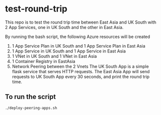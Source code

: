 # test-round-trip
This repo is to test the round trip time between East Asia and UK South with 2 App Services, one in UK South and the other in East Asia.

By running the bash script, the following Azure resources will be created
1. 1 App Service Plan in UK South and 1 App Service Plan in East Asia
2. 1 App Service in UK South and 1 App Service in East Asia
3. 1 VNet in UK South and 1 VNet in East Asia
4. 1 Container Registry in EastAsia
5. Network Peering between the 2 Vnets
The UK South App is a simple flask service that serves HTTP requests.
The East Asia App will send requests to UK South App every 30 seconds, and print the round trip time.

## To run the script
`./deploy-peering-apps.sh`